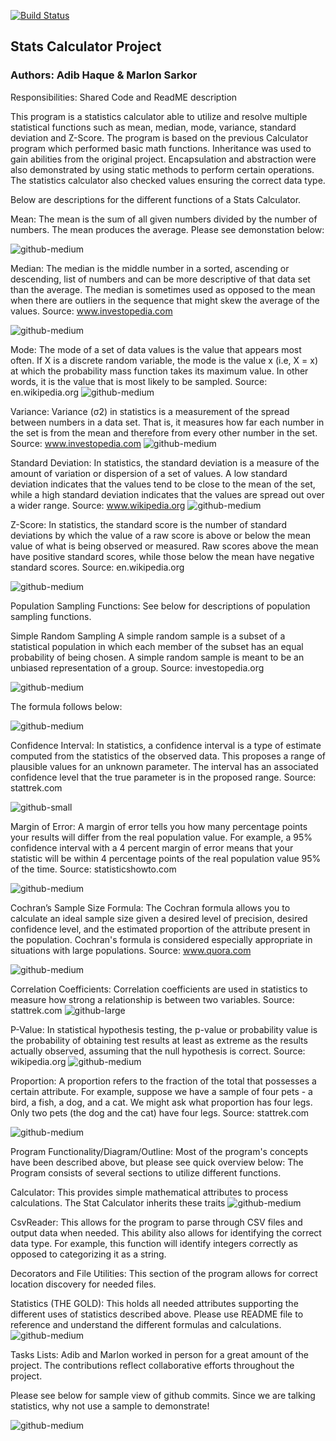 [![Build Status](https://travis-ci.com/Ash33njit/calculator.svg?branch=master)](https://travis-ci.com/Ash33njit/calculator)

## Stats Calculator Project

### Authors: Adib Haque & Marlon Sarkor

Responsibilities: Shared Code and ReadME description

This program is a statistics calculator able to utilize and resolve multiple statistical functions such as mean, median, mode, variance, standard deviation and
Z-Score. The program is based on the previous Calculator program which performed basic math functions. Inheritance was used to gain abilities from the original 
project. Encapsulation and abstraction were also demonstrated by using static methods to perform certain operations. The statistics calculator also checked values 
ensuring the correct data type. 

Below are descriptions for the different functions of a Stats Calculator. 

Mean: The mean is the sum of all given numbers divided by the number of numbers. The mean produces the average. Please see demonstation below:

![github-medium](https://www.mathsteacher.com.au/year9/ch17_statistics/01_mean/Image2766.gif)

Median: The median is the middle number in a sorted, ascending or descending, list of numbers and can be more descriptive of that data set than the average. 
The median is sometimes used as opposed to the mean when there are outliers in the sequence that might skew the average of the values.
Source: www.investopedia.com

![github-medium](https://cdn.wallstreetmojo.com/wp-content/uploads/2019/03/Median-Formula.jpg)

Mode: The mode of a set of data values is the value that appears most often. 
If X is a discrete random variable, the mode is the value x (i.e, X = x) at which the probability mass function takes its maximum value. 
In other words, it is the value that is most likely to be sampled.
Source: en.wikipedia.org
![github-medium](https://cdn.educba.com/academy/wp-content/uploads/2019/07/Mode-Formula.jpg)

Variance: Variance (σ2) in statistics is a measurement of the spread between numbers in a data set. 
That is, it measures how far each number in the set is from the mean and therefore from every other number in the set.
Source: www.investopedia.com
![github-medium](https://www.statisticshowto.com/wp-content/uploads/2013/09/Variance_Formula.png)

Standard Deviation: In statistics, the standard deviation is a measure of the amount of variation or dispersion of a set of values. 
A low standard deviation indicates that the values tend to be close to the mean of the set, while a high standard deviation indicates that the values are spread out over a wider range.
Source: www.wikipedia.org
![github-medium](https://i.ytimg.com/vi/IaTFpp-uzp0/maxresdefault.jpg)

Z-Score: In statistics, the standard score is the number of standard deviations by which the value of a raw score is above or below the mean value of what is being observed or measured. 
Raw scores above the mean have positive standard scores, while those below the mean have negative standard scores.
Source: en.wikipedia.org

![github-medium](https://www.z-table.com/uploads/2/1/7/9/21795380/5175170_orig.gif)

Population Sampling Functions:
See below for descriptions of population sampling functions. 

Simple Random Sampling
A simple random sample is a subset of a statistical population in which each member of the subset has an equal probability of being chosen. A simple random sample is meant to be an unbiased representation of a group.
Source: investopedia.org

![github-medium](https://faculty.elgin.edu/dkernler/statistics/ch01/images/srs.gif)

The formula follows below:

![github-medium](https://slideplayer.com/slide/6574460/23/images/27/Simple+random+sampling+%E2%80%93+determining+sample+size.jpg)

Confidence Interval: In statistics, a confidence interval is a type of estimate computed from the statistics of the observed data. This proposes a range of plausible values for an unknown parameter. The interval has an associated confidence level that the true parameter is in the proposed range.
Source: stattrek.com

![github-small](https://www.statisticshowto.com/wp-content/uploads/2009/10/ci-for-the-mean-formula.png)

Margin of Error: A margin of error tells you how many percentage points your results will differ from the real population value. For example, a 95% confidence interval with a 4 percent margin of error means that your statistic will be within 4 percentage points of the real population value 95% of the time.
Source: statisticshowto.com

![github-medium](https://cdn.wallstreetmojo.com/wp-content/uploads/2019/03/Margin-of-Error-Formula.jpg)

Cochran’s Sample Size Formula: The Cochran formula allows you to calculate an ideal sample size given a desired level of precision, desired confidence level, and the estimated proportion of the attribute present in the population. Cochran's formula is considered especially appropriate in situations with large populations.
Source: www.quora.com

![github-medium](https://slideplayer.com/slide/5294690/17/images/23/Cochran+equation+Where+n0+is+the+sample+size%2C.jpg)


Correlation Coefficients: Correlation coefficients are used in statistics to measure how strong a relationship is between two variables. 
Source: stattrek.com
![github-large](https://cdn.wallstreetmojo.com/wp-content/uploads/2019/03/Correlation-Coefficient-Formula-2.jpg)

P-Value: In statistical hypothesis testing, the p-value or probability value is the probability of obtaining test results at least as extreme as the results actually observed, assuming that the null hypothesis is correct.
Source: wikipedia.org
![github-medium](https://cdn.wallstreetmojo.com/wp-content/uploads/2019/04/P-Value-Formula.jpg)

Proportion: A proportion refers to the fraction of the total that possesses a certain attribute. For example, suppose we have a sample of four pets - a bird, a fish, a dog, and a cat. We might ask what proportion has four legs. Only two pets (the dog and the cat) have four legs.
Source: stattrek.com

![github-medium](https://people.richland.edu/james/lecture/m170/ch10-pro.htg/img2.gif)

Program Functionality/Diagram/Outline: 
Most of the program's concepts have been described above, but please see quick overview below:
The Program consists of several sections to utilize different functions.  

Calculator: This provides simple mathematical attributes to process calculations. The Stat Calculator inherits these traits
![github-medium](https://compass1.org/wp-content/uploads/2015/06/Calculator_clipped_rev_1.png)

CsvReader: This allows for the program to parse through CSV files and output data when needed. This ability also allows for identifying the correct 
data type. For example, this function will identify integers correctly as opposed to categorizing it as a string. 

Decorators and File Utilities: This section of the program allows for correct location discovery for needed files.

Statistics (THE GOLD): This holds all needed attributes supporting the different uses of statistics described above. Please use README file to reference and understand the different formulas and calculations. 
![github-medium](https://online.stanford.edu/sites/default/files/styles/figure_default/public/2018-08/introduction-to-probability-and-statistics-for-epidemiology_HRP259.jpg?itok=hu6PM2ZF)

Tasks Lists:
Adib and Marlon worked in person for a great amount of the project. The contributions reflect collaborative efforts throughout the project.

Please see below for sample view of github commits. Since we are talking statistics, why not use a sample to demonstrate! 

![github-medium](https://github.com/msarkor/calculator/blob/master/GitLogs.jpg?raw=true)




